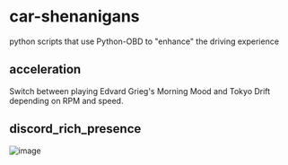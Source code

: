 # car-shenanigans
python scripts that use Python-OBD to "enhance" the driving experience 

## acceleration
Switch between playing Edvard Grieg's Morning Mood and Tokyo Drift depending on RPM and speed.

## discord_rich_presence
![image](https://github.com/turecross321/car-shenanigans/assets/51852312/c712f428-a707-4551-9c4e-be8d070b8b5f)

